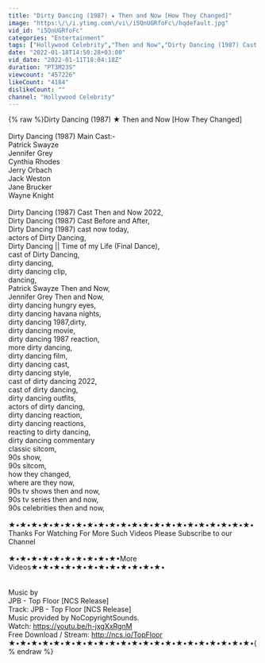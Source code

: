 ```yaml
---
title: "Dirty Dancing (1987) ★ Then and Now [How They Changed]"
image: "https:\/\/i.ytimg.com\/vi\/i5QnUGRfoFc\/hqdefault.jpg"
vid_id: "i5QnUGRfoFc"
categories: "Entertainment"
tags: ["Hollywood Celebrity","Then and Now","Dirty Dancing (1987) Cast Then and Now 2022"]
date: "2022-01-18T14:50:28+03:00"
vid_date: "2022-01-11T18:04:18Z"
duration: "PT3M23S"
viewcount: "457226"
likeCount: "4184"
dislikeCount: ""
channel: "Hollywood Celebrity"
---
```

{% raw %}Dirty Dancing (1987) ★ Then and Now [How They Changed]<br /><br />Dirty Dancing (1987) Main Cast:-<br />Patrick Swayze<br />Jennifer Grey<br />Cynthia Rhodes<br />Jerry Orbach<br />Jack Weston<br />Jane Brucker<br />Wayne Knight<br /><br />Dirty Dancing (1987) Cast Then and Now 2022,<br />Dirty Dancing (1987) Cast Before and After,<br />Dirty Dancing (1987) cast now today,<br />actors of Dirty Dancing,<br />Dirty Dancing || Time of my Life (Final Dance),<br />cast of Dirty Dancing,<br />dirty dancing,<br />dirty dancing clip,<br />dancing,<br />Patrick Swayze Then and Now,<br />Jennifer Grey Then and Now,<br />dirty dancing hungry eyes,<br />dirty dancing havana nights,<br />dirty dancing 1987,dirty,<br />dirty dancing movie,<br />dirty dancing 1987 reaction,<br />more dirty dancing,<br />dirty dancing film,<br />dirty dancing cast,<br />dirty dancing style,<br />cast of dirty dancing 2022,<br />cast of dirty dancing,<br />dirty dancing outfits,<br />actors of dirty dancing,<br />dirty dancing reaction,<br />dirty dancing reactions,<br />reacting to dirty dancing,<br />dirty dancing commentary<br />classic sitcom,<br />90s show,<br />90s sitcom,<br />how they changed,<br />where are they now,<br />90s tv shows then and now,<br />90s tv series then and now,<br />90s celebrities then and now,<br /><br />★•★•★•★•★•★•★•★•★•★•★•★•★•★•★•★•★•★•★•★•★•★•<br />Thanks For Watching For More Such Videos Please Subscribe to our Channel<br /><br />★•★•★•★•★•★•★•★•★•★•More Videos★•★•★•★•★•★•★•★•★•★•★•★•<br /><br /><br />Music by<br />JPB - Top Floor [NCS Release]<br />Track: JPB - Top Floor [NCS Release]<br />Music provided by NoCopyrightSounds.<br />Watch: <a rel="nofollow" target="blank" href="https://youtu.be/h-jxgXxRgnM​">https://youtu.be/h-jxgXxRgnM​</a><br />Free Download / Stream: <a rel="nofollow" target="blank" href="http://ncs.io/TopFloor​">http://ncs.io/TopFloor​</a><br />★•★•★•★•★•★•★•★•★•★•★•★•★•★•★•★•★•★•★•★•★•★•{% endraw %}
